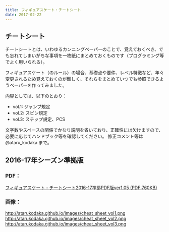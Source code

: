 ```yaml
---
title: フィギュアスケート・チートシート
date: 2017-02-22
---
```


## チートシート
チートシートとは、いわゆるカンニングペーパーのことで、覚えておくべき、でも忘れてしまいがちな事項を一枚紙にまとめておくものです（プログラミング等でよく用いられる）。

フィギュアスケート（のルール）の場合、基礎点や要件、レベル特徴など、年々変更されるため覚えておくのが難しく、それらをまとめていつでも参照できるようペーパーを作ってみました。

内容としては、以下のとおり：

- vol.1: ジャンプ規定
- vol.2: スピン規定
- vol.3: ステップ規定、PCS

文字数やスペースの関係でかなり説明を省いており、正確性には欠けますので、必要に応じてハンドブック等を確認してください。 修正コメント等は @ataru_kodaka まで。

## 2016-17年シーズン準拠版
### PDF：

[フィギュアスケート・チートシート2016-17準拠PDF版ver1.05 (PDF:760KB)](http://atarukodaka.github.io/images/figureskating_cheet_sheet_2016-17_ver1.05.pdf)

### 画像：

http://atarukodaka.github.io/images/cheat_sheet_vol1.png
http://atarukodaka.github.io/images/cheat_sheet_vol2.png
http://atarukodaka.github.io/images/cheat_sheet_vol3.png
